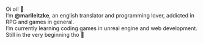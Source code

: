   <br>Oi oi! 👋<br>
I’m <b>@marileitzke</b>, an english translator and programming lover, addicted in RPG and games in general. <br>
I’m currently learning coding games in unreal engine and web development. Still in the very beginning tho 💩


<!---
marileitzke/marileitzke is a ✨ special ✨ repository because its `README.md` (this file) appears on your GitHub profile.
You can click the Preview link to take a look at your changes.
--->
